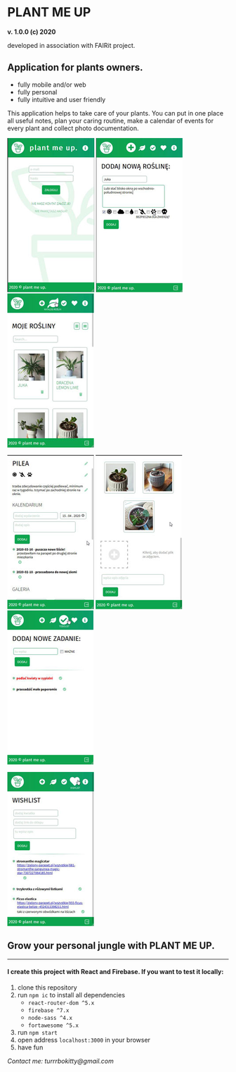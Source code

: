 # PLANT ME UP

**v. 1.0.0 (c) 2020**

developed in association with FAIRit project.

## Application for plants owners.

- fully mobile and/or web
- fully personal
- fully intuitive and user friendly

This application helps to take care of your plants. You can put in one place all useful notes, plan your caring routine, make a calendar of events for every plant and collect photo documentation.

![](src/../../src/assets/plantMeUpA.jpg) ![](src/../../src/assets/plantMeUpB.jpg) ![](src/../../src/assets/plantMeUpC.jpg)

![](src/../../src/assets/plantMeUpD.jpg) ![](src/../../src/assets/plantMeUpE.jpg) ![](src/../../src/assets/plantMeUpF.jpg)

![](src/../../src/assets/plantMeUpG.jpg)

## Grow your personal jungle with PLANT ME UP.

---

#### I create this project with React and Firebase. If you want to test it locally:

1. clone this repository
2. run `npm ic` to install all dependencies
   - `react-router-dom ^5.x`
   - `firebase ^7.x`
   - `node-sass ^4.x`
   - `fortawesome ^5.x`
3. run `npm start`
4. open address `localhost:3000` in your browser
5. have fun

_Contact me: turrrbokitty@gmail.com_
